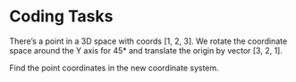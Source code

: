 # Coding Tasks

There’s a point in a 3D space with coords [1, 2, 3]. We rotate the coordinate space around the Y axis for 45\* and translate the origin by vector [3, 2, 1].

Find the point coordinates in the new coordinate system.
